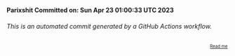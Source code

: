 **Parixshit Committed on: Sun Apr 23 01:00:33 UTC 2023** <!-- 3a7a983b-2678-4c5a-8c3c-aa7ecd37631a -->

###### This is an automated commit generated by a GitHub Actions workflow.

<div align="right"><sub><sup><a href="https://github.com/Parixshit/AutoCommit.git">Read me</a></sup></sub></div>
